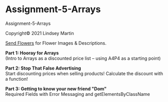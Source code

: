 # Assignment-5-Arrays
Assignment-5-Arrays

Copyright&copy; 2021 Lindsey Martin

<p><a href="https://www.sendflowers.com/">Send Flowers</a> for Flower Images & Descriptions.</p>

<p><b>Part 1: Hooray for Arrays</b>
<br>(Intro to Arrays as a discounted price list – using A4P4 as a starting point)</p>
<p><b>Part 2: Stop That False Advertising</b>
<br>Start discounting prices when selling products!  Calculate the discount with a function!</p>
<p><b>Part 3: Getting to know your new friend "Dom"</b>
<br>Required Fields with Error Messaging and getElementsByClassName</p>
